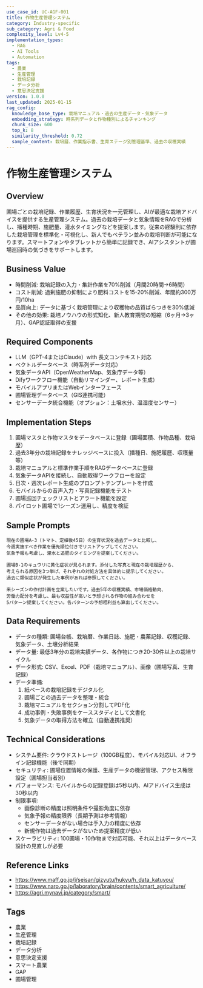 ```yaml
---
use_case_id: UC-AGF-001
title: 作物生産管理システム
category: Industry-specific
sub_category: Agri & Food
complexity_level: Lv4-5
implementation_types:
  - RAG
  - AI Tools
  - Automation
tags:
  - 農業
  - 生産管理
  - 栽培記録
  - データ分析
  - 意思決定支援
version: 1.0.0
last_updated: 2025-01-15
rag_config:
  knowledge_base_type: 栽培マニュアル・過去の生産データ・気象データ
  embedding_strategy: 時系列データと作物種別によるチャンキング
  chunk_size: 600
  top_k: 8
  similarity_threshold: 0.72
  sample_content: 栽培暦、作業指示書、生育ステージ別管理基準、過去の収穫実績
---
```


# 作物生産管理システム

## Overview

圃場ごとの栽培記録、作業履歴、生育状況を一元管理し、AIが最適な栽培アドバイスを提供する生産管理システム。過去の栽培データと気象情報をRAGで分析し、播種時期、施肥量、灌水タイミングなどを提案します。従来の経験則に依存した栽培管理を標準化・可視化し、新人でもベテラン並みの栽培判断が可能になります。スマートフォンやタブレットから簡単に記録でき、AIアシスタントが圃場巡回時の気づきをサポートします。

## Business Value

- 時間削減: 栽培記録の入力・集計作業を70%削減（月間20時間→6時間）
- コスト削減: 過剰施肥の抑制により肥料コストを15-20%削減、年間約300万円/10ha
- 品質向上: データに基づく栽培管理により収穫物の品質ばらつきを30%低減
- その他の効果: 栽培ノウハウの形式知化、新人教育期間の短縮（6ヶ月→3ヶ月）、GAP認証取得の支援

## Required Components

- LLM（GPT-4またはClaude）with 長文コンテキスト対応
- ベクトルデータベース（時系列データ対応）
- 気象データAPI（OpenWeatherMap、気象庁データ等）
- Difyワークフロー機能（自動リマインダー、レポート生成）
- モバイルアプリまたはWebインターフェース
- 圃場管理データベース（GIS連携可能）
- センサーデータ統合機能（オプション：土壌水分、温湿度センサー）

## Implementation Steps

1. 圃場マスタと作物マスタをデータベースに登録（圃場面積、作物品種、栽培歴）
2. 過去3年分の栽培記録をナレッジベースに投入（播種日、施肥履歴、収穫量等）
3. 栽培マニュアルと標準作業手順をRAGデータベースに登録
4. 気象データAPIを接続し、自動取得ワークフローを設定
5. 日次・週次レポート生成のプロンプトテンプレートを作成
6. モバイルからの音声入力・写真記録機能をテスト
7. 圃場巡回チェックリストとアラート機能を設定
8. パイロット圃場で1シーズン運用し、精度を検証

## Sample Prompts

```
現在の圃場A-3（トマト、定植後45日）の生育状況を過去データと比較し、
今週実施すべき作業を優先順位付きでリストアップしてください。
気象予報も考慮し、灌水と追肥のタイミングを提案してください。
```

```
圃場B-1のキュウリに黄化症状が見られます。添付した写真と現在の栽培履歴から、
考えられる原因を3つ挙げ、それぞれの対処方法を具体的に提示してください。
過去に類似症状が発生した事例があれば参照してください。
```

```
来シーズンの作付計画を立案したいです。過去5年の収穫実績、市場価格動向、
労働力配分を考慮し、最も収益性が高いと予想される作物の組み合わせを
5パターン提案してください。各パターンの予想粗利益も算出してください。
```

## Data Requirements

- データの種類: 圃場台帳、栽培暦、作業日誌、施肥・農薬記録、収穫記録、気象データ、土壌分析結果
- データ量: 最低3年分の栽培実績データ、各作物につき20-30件以上の栽培サイクル
- データ形式: CSV、Excel、PDF（栽培マニュアル）、画像（圃場写真、生育記録）
- データ準備:
  1. 紙ベースの栽培記録をデジタル化
  2. 圃場ごとの過去データを整理・統合
  3. 栽培マニュアルをセクション分割してPDF化
  4. 成功事例・失敗事例をケーススタディとして文書化
  5. 気象データの取得方法を確立（自動連携推奨）

## Technical Considerations

- システム要件: クラウドストレージ（100GB程度）、モバイル対応UI、オフライン記録機能（後で同期）
- セキュリティ: 圃場位置情報の保護、生産データの機密管理、アクセス権限設定（圃場担当者別）
- パフォーマンス: モバイルからの記録登録は5秒以内、AIアドバイス生成は30秒以内
- 制限事項:
  - 画像診断の精度は照明条件や撮影角度に依存
  - 気象予報の精度限界（長期予測は参考情報）
  - センサーデータがない場合は手入力の精度に依存
  - 新規作物は過去データがないため提案精度が低い
- スケーラビリティ: 100圃場・10作物まで対応可能、それ以上はデータベース設計の見直しが必要

## Reference Links

- https://www.maff.go.jp/j/seisan/gizyutu/hukyu/h_data_katuyou/
- https://www.naro.go.jp/laboratory/brain/contents/smart_agriculture/
- https://agri.mynavi.jp/category/smart/

## Tags

- 農業
- 生産管理
- 栽培記録
- データ分析
- 意思決定支援
- スマート農業
- GAP
- 圃場管理
